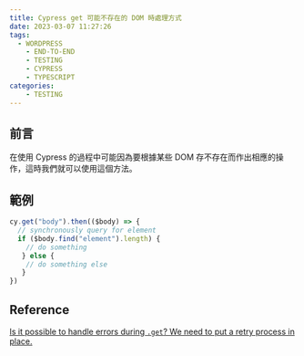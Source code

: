 ```yaml
---
title: Cypress get 可能不存在的 DOM 時處理方式
date: 2023-03-07 11:27:26
tags:
  - WORDPRESS
	- END-TO-END
	- TESTING
	- CYPRESS
	- TYPESCRIPT
categories:
	- TESTING
---
```


## 前言

在使用 Cypress 的過程中可能因為要根據某些 DOM 存不存在而作出相應的操作，這時我們就可以使用這個方法。

<!-- more -->

## 範例

```typescript
cy.get("body").then(($body) => {
  // synchronously query for element
  if ($body.find("element").length) {
    // do something
   } else {
    // do something else
   }
})
```

## Reference

[Is it possible to handle errors during `.get`? We need to put a retry process in place.](https://github.com/cypress-io/cypress/issues/395#issuecomment-275499926)